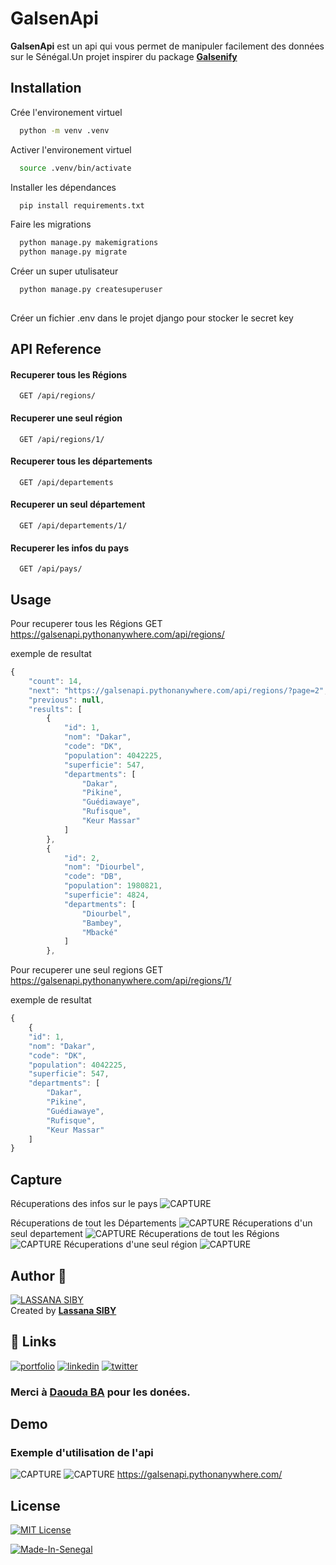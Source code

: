 
# GalsenApi

**GalsenApi** est un api qui vous permet de manipuler facilement des données sur le Sénégal.Un projet inspirer du package **[Galsenify](https://www.npmjs.com/package/galsenify)**


## Installation

Crée l'environement virtuel

```bash
  python -m venv .venv
```
Activer l'environement virtuel

```bash
  source .venv/bin/activate
```  
Installer les dépendances

```bash
  pip install requirements.txt
```
Faire les migrations

```bash
  python manage.py makemigrations
  python manage.py migrate
```    
Créer un super utulisateur 

```bash
  python manage.py createsuperuser
  
```
Créer un fichier .env dans le projet django pour stocker le secret key

## API Reference

#### Recuperer tous les Régions 
```http
  GET /api/regions/
```
#### Recuperer une seul région
```http
  GET /api/regions/1/
```
#### Recuperer  tous les départements
```http
  GET /api/departements
```
#### Recuperer un seul département
```http
  GET /api/departements/1/
```
#### Recuperer les infos du pays
```http
  GET /api/pays/
```

## Usage
Pour recuperer tous les Régions GET
https://galsenapi.pythonanywhere.com/api/regions/

exemple de resultat
```javascript
{
    "count": 14,
    "next": "https://galsenapi.pythonanywhere.com/api/regions/?page=2",
    "previous": null,
    "results": [
        {
            "id": 1,
            "nom": "Dakar",
            "code": "DK",
            "population": 4042225,
            "superficie": 547,
            "departments": [
                "Dakar",
                "Pikine",
                "Guédiawaye",
                "Rufisque",
                "Keur Massar"
            ]
        },
        {
            "id": 2,
            "nom": "Diourbel",
            "code": "DB",
            "population": 1980821,
            "superficie": 4824,
            "departments": [
                "Diourbel",
                "Bambey",
                "Mbacké"
            ]
        },
```
Pour recuperer une seul regions GET
https://galsenapi.pythonanywhere.com/api/regions/1/

exemple de resultat
```javascript
{
    {
    "id": 1,
    "nom": "Dakar",
    "code": "DK",
    "population": 4042225,
    "superficie": 547,
    "departments": [
        "Dakar",
        "Pikine",
        "Guédiawaye",
        "Rufisque",
        "Keur Massar"
    ]
}
```
## Capture
Récuperations des infos sur le pays
![CAPTURE](capture/pays.png)

Récuperations de tout les Départements
![CAPTURE](capture/alldepartement.png)
Récuperations d'un seul departement
![CAPTURE](capture/singledepartement.png)
Récuperations de tout les Régions
![CAPTURE](capture/allregion.png)
Récuperations d'une seul région
![CAPTURE](capture/singleregion.png)



## Author 🌟

[![LASSANA SIBY](https://avatars.githubusercontent.com/u/103085452?u=13ace4d88a52056741734e0f802ca7c0053e1e80&v=4&s=40)](https://github.com/sibylassana95)  
Created by **[Lassana SIBY](https://github.com/daoodaba975)**



## 🔗 Links
[![portfolio](https://img.shields.io/badge/my_portfolio-000?style=for-the-badge&logo=ko-fi&logoColor=white)](https://sibylassana.com/)
[![linkedin](https://img.shields.io/badge/linkedin-0A66C2?style=for-the-badge&logo=linkedin&logoColor=white)](https://www.linkedin.com/in/sibylassana/)
[![twitter](https://img.shields.io/badge/twitter-1DA1F2?style=for-the-badge&logo=twitter&logoColor=white)](https://twitter.com/sibyog13)

### Merci à [Daouda BA](https://github.com/daoodaba975) pour les donées.

## Demo

### Exemple d'utilisation de l'api 
![CAPTURE](capture/departement.png)
![CAPTURE](capture/region.png)
https://galsenapi.pythonanywhere.com/
## License

[![MIT License](https://img.shields.io/badge/License-MIT-green.svg)](https://choosealicense.com/licenses/mit/)

[![Made-In-Senegal](https://github.com/GalsenDev221/made.in.senegal/blob/master/assets/badge.svg)](https://github.com/GalsenDev221/made.in.senegal)


